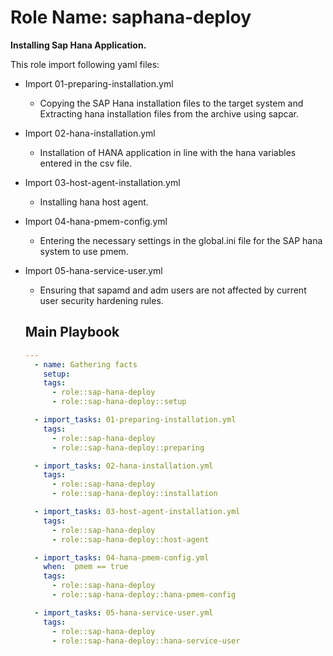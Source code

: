 Role Name: saphana-deploy
=========

**Installing Sap Hana Application.**


This role import following yaml files:

- Import 01-preparing-installation.yml
  - Copying the SAP Hana installation files to the target system and Extracting hana installation files from the archive using sapcar.
- Import 02-hana-installation.yml
  - Installation of HANA application in line with the hana variables entered in the csv file.
- Import 03-host-agent-installation.yml
  - Installing hana host agent.
- Import 04-hana-pmem-config.yml
  - Entering the necessary settings in the global.ini file for the SAP hana system to use pmem.
- Import 05-hana-service-user.yml
  - Ensuring that sapamd and <SID> adm users are not affected by current user security hardening rules.

  Main Playbook
  ----------------

  ```yaml
  ---
    - name: Gathering facts
      setup:
      tags:
        - role::sap-hana-deploy
        - role::sap-hana-deploy::setup

    - import_tasks: 01-preparing-installation.yml
      tags:
        - role::sap-hana-deploy
        - role::sap-hana-deploy::preparing

    - import_tasks: 02-hana-installation.yml
      tags:
        - role::sap-hana-deploy
        - role::sap-hana-deploy::installation

    - import_tasks: 03-host-agent-installation.yml
      tags:
        - role::sap-hana-deploy
        - role::sap-hana-deploy::host-agent

    - import_tasks: 04-hana-pmem-config.yml
      when:  pmem == true
      tags:
        - role::sap-hana-deploy
        - role::sap-hana-deploy::hana-pmem-config

    - import_tasks: 05-hana-service-user.yml
      tags:
        - role::sap-hana-deploy
        - role::sap-hana-deploy::hana-service-user

  ```
